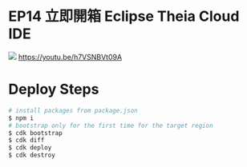 # EP14 立即開箱 Eclipse Theia Cloud IDE

![](https://img.youtube.com/vi/h7VSNBVt09A/maxresdefault.jpg)
https://youtu.be/h7VSNBVt09A


# Deploy Steps

```bash
# install packages from package.json
$ npm i
# bootstrap only for the first time for the target region
$ cdk bootstrap
$ cdk diff
$ cdk deploy
$ cdk destroy
```
